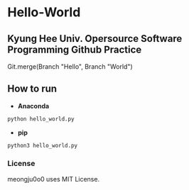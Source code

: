 # Hello-World
## Kyung Hee Univ. Opersource Software Programming Github Practice
Git.merge(Branch "Hello", Branch "World")

## How to run
- **Anaconda**
```bash
python hello_world.py
```
- **pip**
```bash
python3 hello_world.py
```

### License
meongju0o0 uses MIT License.
